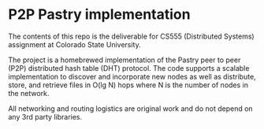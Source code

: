# P2P Pastry implementation

The contents of this repo is the deliverable for CS555 (Distributed Systems) assignment at Colorado State University.

The project is a homebrewed implementation of the Pastry peer to peer (P2P) distributed hash table (DHT) protocol. The code supports a scalable implementation to discover and incorporate new nodes as well as distribute, store, and retrieve files in O(lg N) hops where N is the number of nodes in the network.

All networking and routing logistics are original work and do not depend on any 3rd party libraries.
